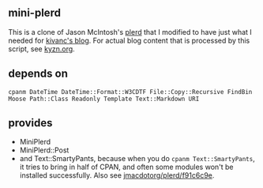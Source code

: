 ## mini-plerd

This is a clone of Jason McIntosh's [plerd](https://github.com/jmacdotorg/plerd) that I modified to have just what I needed for [kivanc's blog](https://kyzn.org). For actual blog content that is processed by this script, see [kyzn.org](https://github.com/kyzn/kyzn.org).

## depends on

```cpanm DateTime DateTime::Format::W3CDTF File::Copy::Recursive FindBin Moose Path::Class Readonly Template Text::Markdown URI```

## provides

- MiniPlerd
- MiniPlerd::Post
- and Text::SmartyPants, because when you do `cpanm Text::SmartyPants`, it tries to bring in half of CPAN, and often some modules won't be installed successfully. Also see [jmacdotorg/plerd/f91c6c9e](https://github.com/jmacdotorg/plerd/commit/f91c6c9ee9e8ebe9864ecceef98e830353e130c2).